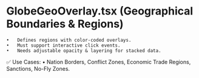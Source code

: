 # GlobeGeoOverlay.tsx (Geographical Boundaries & Regions)
	•	Defines regions with color-coded overlays.
	•	Must support interactive click events.
	•	Needs adjustable opacity & layering for stacked data.

✅ Use Cases:
	•	Nation Borders, Conflict Zones, Economic Trade Regions, Sanctions, No-Fly Zones.